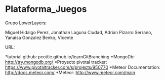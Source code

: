 Plataforma_Juegos
===========================

Grupo LowerLayers: 

Miguel Hidalgo Perez, Jonathan Laguna Ciudad, Adrian Pizarro Serrano, Yanaisa Gonzalez Benko, Vicente 


URL:

*tutorial github: pcottle.github.io/learnGitBranching
*MongoDb: http://try.mongodb.org/
*Proyecto pivotal tracker: https://www.pivotaltracker.com/s/projects/950770
*Meteor Documentation: http://docs.meteor.com/
*Meteor: http://www.meteor.com/main
